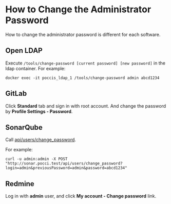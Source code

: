 How to Change the Administrator Password
========================================

How to change the administrator password is different for each software.

Open LDAP
---------
Execute `/tools/change-password [current password] [new password]` in the ldap container.
For example:

```
docker exec -it poccis_ldap_1 /tools/change-password admin abcd1234
```

GitLab
------
Click **Standard** tab and sign in with root account.
And change the password by **Profile Settings - Password**.

SonarQube
---------
Call [api/users/change_password](https://nemo.sonarqube.org/web_api/api/users/change_password).

For example:

```
curl -u admin:admin -X POST "http://sonar.pocci.test/api/users/change_password?login=admin&previousPassword=admin&password=abcd1234"
```

Redmine
-------
Log in with **admin** user,
and click **My account - Change password** link.
